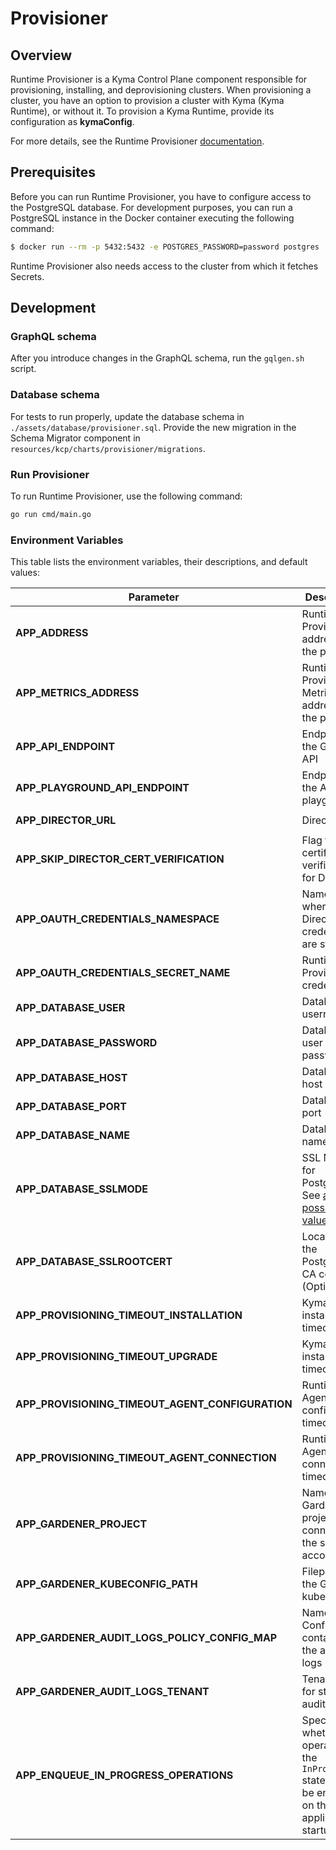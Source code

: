 # Provisioner

## Overview

Runtime Provisioner is a Kyma Control Plane component responsible for provisioning, installing, and deprovisioning clusters. When provisioning a cluster, you have an option to provision a cluster with Kyma (Kyma Runtime), or without it. To provision a Kyma Runtime, provide its configuration as **kymaConfig**.

For more details, see the Runtime Provisioner [documentation](https://github.com/kyma-project/control-plane/tree/main/docs/provisioner).

## Prerequisites

Before you can run Runtime Provisioner, you have to configure access to the PostgreSQL database. For development purposes, you can run a PostgreSQL instance in the Docker container executing the following command:

```bash
$ docker run --rm -p 5432:5432 -e POSTGRES_PASSWORD=password postgres
```

Runtime Provisioner also needs access to the cluster from which it fetches Secrets.  

## Development

### GraphQL schema

After you introduce changes in the GraphQL schema, run the `gqlgen.sh` script.

### Database schema

For tests to run properly, update the database schema in `./assets/database/provisioner.sql`. Provide the new migration in the Schema Migrator component in `resources/kcp/charts/provisioner/migrations`.

### Run Provisioner

To run Runtime Provisioner, use the following command:
```bash
go run cmd/main.go
```

### Environment Variables

This table lists the environment variables, their descriptions, and default values:


| Parameter | Description | Default value |
|-----------|-------------|---------------|
| **APP_ADDRESS** | Runtime Provisioner's address with the port | `127.0.0.1:3000` |
| **APP_METRICS_ADDRESS** | Runtime Provisioner Metrics' address with the port | `127.0.0.1:9000` |
| **APP_API_ENDPOINT** | Endpoint for the GraphQL API | `/graphql` |
| **APP_PLAYGROUND_API_ENDPOINT** | Endpoint for the API playground | `/graphql` |
| **APP_DIRECTOR_URL** | Director URL | `https://compass-gateway-auth-oauth.kyma.local/director/graphql` |
| **APP_SKIP_DIRECTOR_CERT_VERIFICATION** | Flag to skip certificate verification for Director | `false` |
| **APP_OAUTH_CREDENTIALS_NAMESPACE** | Namespace where the Director credentials are stored | `kcp-system` |
| **APP_OAUTH_CREDENTIALS_SECRET_NAME** | Runtime Provisioner credentials | `kcp-provisioner-credentials` |
| **APP_DATABASE_USER** | Database username | `postgres` |
| **APP_DATABASE_PASSWORD** | Database user password | `password` |
| **APP_DATABASE_HOST** | Database host | `localhost` |
| **APP_DATABASE_PORT** | Database port | `5432` |
| **APP_DATABASE_NAME** | Database name | `provisioner` |
| **APP_DATABASE_SSLMODE** | SSL Mode for PostgrSQL. See [all the possible values](https://www.postgresql.org/docs/9.1/libpq-ssl.html)  | `disable`|
| **APP_DATABASE_SSLROOTCERT** | Location of the PostgreSQL CA cert (Optional) | **optional** |
| **APP_PROVISIONING_TIMEOUT_INSTALLATION** | Kyma installation timeout | `60m`|
| **APP_PROVISIONING_TIMEOUT_UPGRADE** | Kyma installation timeout | `60m`|
| **APP_PROVISIONING_TIMEOUT_AGENT_CONFIGURATION** | Runtime Agent configuration timeout | `15m`|
| **APP_PROVISIONING_TIMEOUT_AGENT_CONNECTION** | Runtime Agent connection timeout | `15m`|
| **APP_GARDENER_PROJECT** | Name of the Gardener project connected to the service account  | `gardenerProject`|
| **APP_GARDENER_KUBECONFIG_PATH** | Filepath for the Gardener kubeconfig  | `./dev/kubeconfig.yaml`|
| **APP_GARDENER_AUDIT_LOGS_POLICY_CONFIG_MAP** | Name of the Config Map containing the audit logs policy  | **optional** |
| **APP_GARDENER_AUDIT_LOGS_TENANT** | Tenant used for storing audit logs  | **optional** |
| **APP_ENQUEUE_IN_PROGRESS_OPERATIONS** | Specifies whether operations in the `InProgress` state should be enqueued on the application startup | `true`|
